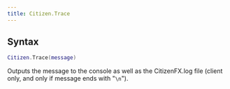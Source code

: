 ```yaml
---
title: Citizen.Trace
---
```



Syntax
------

```lua
Citizen.Trace(message)
```

Outputs the message to the console as well as the CitizenFX.log file (client only, and only if message ends with "`\n`").

<!--
is this function even exclusive to lua? and where is it defined?
alias: RconPrint
-->
